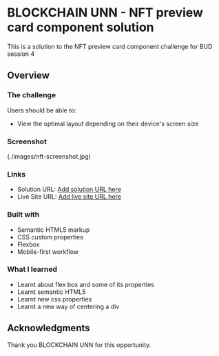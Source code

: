# BLOCKCHAIN UNN - NFT preview card component solution

This is a solution to the NFT preview card component challenge for BUD session 4

## Overview

### The challenge

Users should be able to:

- View the optimal layout depending on their device's screen size

### Screenshot

(./images/nft-screenshot.jpg)



### Links

- Solution URL: [Add solution URL here](https://your-solution-url.com)
- Live Site URL: [Add live site URL here](https://your-live-site-url.com)

### Built with

- Semantic HTML5 markup
- CSS custom properties
- Flexbox
- Mobile-first workflow


### What I learned

- Learnt about flex box and some of its properties
- Learnt semantic HTML5
- Learnt new css properties 
- Learnt a new way of centering a div

## Acknowledgments

Thank you BLOCKCHAIN UNN for this opportunity. 
